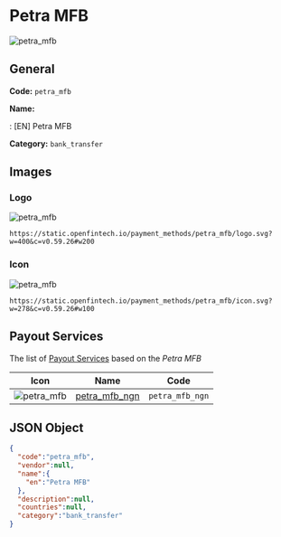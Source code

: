 
# Petra MFB 
![petra_mfb](https://static.openfintech.io/payment_methods/petra_mfb/logo.svg?w=400&c=v0.59.26#w200)  

## General 
**Code:** `petra_mfb` 
 
**Name:** 
 
:	[EN] Petra MFB 
 
**Category:** `bank_transfer` 
 

## Images 

### Logo 
![petra_mfb](https://static.openfintech.io/payment_methods/petra_mfb/logo.svg?w=400&c=v0.59.26#w200)  

```
https://static.openfintech.io/payment_methods/petra_mfb/logo.svg?w=400&c=v0.59.26#w200
```  

### Icon 
![petra_mfb](https://static.openfintech.io/payment_methods/petra_mfb/icon.svg?w=278&c=v0.59.26#w100)  

```
https://static.openfintech.io/payment_methods/petra_mfb/icon.svg?w=278&c=v0.59.26#w100
```  

## Payout Services 
 
The list of [Payout Services](/payout-services/) based on the _Petra MFB_ 

|Icon|Name|Code| 
|:---:|:---:|:---:| 
|![petra_mfb](https://static.openfintech.io/payout_methods/petra_mfb/icon.svg?w=278&c=v0.59.26#w40) |[petra_mfb_ngn](/payout-services/petra_mfb_ngn/)|`petra_mfb_ngn`| 
 

## JSON Object 

```json
{
  "code":"petra_mfb",
  "vendor":null,
  "name":{
    "en":"Petra MFB"
  },
  "description":null,
  "countries":null,
  "category":"bank_transfer"
}
```  
